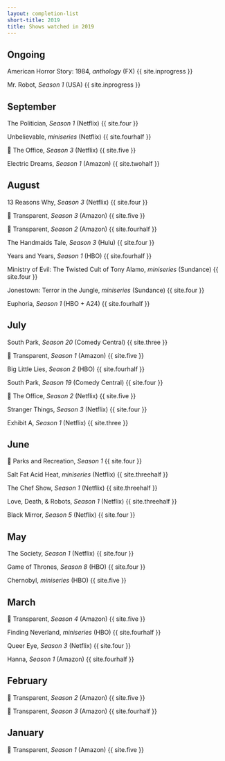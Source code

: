 ```yaml
---
layout: completion-list
short-title: 2019
title: Shows watched in 2019
---
```

## Ongoing
American Horror Story: 1984, _anthology_ (FX) {{ site.inprogress }}

Mr. Robot, _Season 1_ (USA) {{ site.inprogress }}

## September
The Politician, _Season 1_ (Netflix) {{ site.four }}

Unbelievable, _miniseries_ (Netflix) {{ site.fourhalf }}

🔁 The Office, _Season 3_ (Netflix) {{ site.five }}

Electric Dreams, _Season 1_ (Amazon) {{ site.twohalf }}

## August
13 Reasons Why, _Season 3_ (Netflix) {{ site.four }}

🔁 Transparent, _Season 3_ (Amazon) {{ site.five }}

🔁 Transparent, _Season 2_ (Amazon) {{ site.fourhalf }}

The Handmaids Tale, _Season 3_ (Hulu) {{ site.four }}

Years and Years, _Season 1_ (HBO) {{ site.fourhalf }}

Ministry of Evil: The Twisted Cult of Tony Alamo, _miniseries_ (Sundance) {{ site.four }}

Jonestown: Terror in the Jungle, _miniseries_ (Sundance) {{ site.four }}

Euphoria, _Season 1_ (HBO + A24) {{ site.fourhalf }}

## July
South Park, _Season 20_ (Comedy Central) {{ site.three }}

🔁 Transparent, _Season 1_ (Amazon) {{ site.five }}

Big Little Lies, _Season 2_ (HBO) {{ site.fourhalf }}

South Park, _Season 19_ (Comedy Central) {{ site.four }}

🔁 The Office, _Season 2_ (Netflix) {{ site.five }}

Stranger Things, _Season 3_ (Netflix) {{ site.four }}

Exhibit A, _Season 1_ (Netflix) {{ site.three }}

## June
🔁 Parks and Recreation, _Season 1_ {{ site.four }}

Salt Fat Acid Heat, _miniseries_ (Netflix) {{ site.threehalf }}

The Chef Show, _Season 1_ (Netflix) {{ site.threehalf }}

Love, Death, & Robots, _Season 1_ (Netflix) {{ site.threehalf }}

Black Mirror, _Season 5_ (Netflix) {{ site.four }}

## May
The Society, _Season 1_ (Netflix) {{ site.four }}

Game of Thrones, _Season 8_ (HBO) {{ site.four }}

Chernobyl, _miniseries_ (HBO) {{ site.five }}

## March
🔁 Transparent, _Season 4_ (Amazon) {{ site.five }}

Finding Neverland, _miniseries_ (HBO) {{ site.fourhalf }}

Queer Eye, _Season 3_ (Netflix) {{ site.four }}

Hanna, _Season 1_ (Amazon) {{ site.fourhalf }}

## February
🔁 Transparent, _Season 2_ (Amazon) {{ site.five }}

🔁 Transparent, _Season 3_ (Amazon) {{ site.fourhalf }}

## January
🔁 Transparent, _Season 1_ (Amazon) {{ site.five }}
